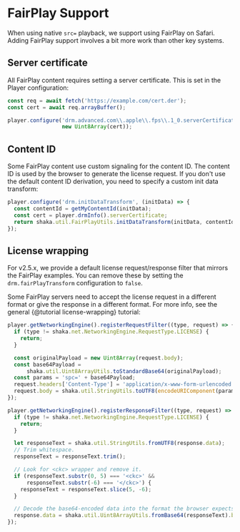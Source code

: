 # FairPlay Support

When using native `src=` playback, we support using FairPlay on Safari.
Adding FairPlay support involves a bit more work than other key systems.


## Server certificate

All FairPlay content requires setting a server certificate.  This is set in the
Player configuration:

```js
const req = await fetch('https://example.com/cert.der');
const cert = await req.arrayBuffer();

player.configure('drm.advanced.com\\.apple\\.fps\\.1_0.serverCertificate',
                 new Uint8Array(cert));
```


## Content ID

Some FairPlay content use custom signaling for the content ID.  The content ID
is used by the browser to generate the license request.  If you don't use the
default content ID derivation, you need to specify a custom init data transform:

```js
player.configure('drm.initDataTransform', (initData) => {
  const contentId = getMyContentId(initData);
  const cert = player.drmInfo().serverCertificate;
  return shaka.util.FairPlayUtils.initDataTransform(initData, contentId, cert);
});
```

## License wrapping

For v2.5.x, we provide a default license request/response filter that mirrors
the FairPlay examples.  You can remove these by setting the
`drm.fairPlayTransform` configuration to `false`.

Some FairPlay servers need to accept the license request in a different format
or give the response in a different format.  For more info, see the general
{@tutorial license-wrapping} tutorial:

```js
player.getNetworkingEngine().registerRequestFilter((type, request) => {
  if (type != shaka.net.NetworkingEngine.RequestType.LICENSE) {
    return;
  }

  const originalPayload = new Uint8Array(request.body);
  const base64Payload =
      shaka.util.Uint8ArrayUtils.toStandardBase64(originalPayload);
  const params = 'spc=' + base64Payload;
  request.headers['Content-Type'] = 'application/x-www-form-urlencoded';
  request.body = shaka.util.StringUtils.toUTF8(encodeURIComponent(params));
});

player.getNetworkingEngine().registerResponseFilter((type, request) => {
  if (type != shaka.net.NetworkingEngine.RequestType.LICENSE) {
    return;
  }

  let responseText = shaka.util.StringUtils.fromUTF8(response.data);
  // Trim whitespace.
  responseText = responseText.trim();

  // Look for <ckc> wrapper and remove it.
  if (responseText.substr(0, 5) === '<ckc>' &&
      responseText.substr(-6) === '</ckc>') {
    responseText = responseText.slice(5, -6);
  }

  // Decode the base64-encoded data into the format the browser expects.
  response.data = shaka.util.Uint8ArrayUtils.fromBase64(responseText).buffer;
});
```

